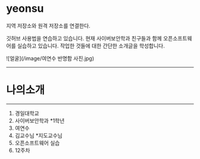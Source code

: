 # yeonsu
지역 저장소와 원격 저장소를 연결한다.

깃허브 사용법을 연습하고 있습니다.
현재 사이버보안학과 친구들과 함께 오픈소프트웨어를 실습하고 있습니다.
작업한 것들에 대한 간단한 소개글을 학성합니다.

![얼굴](/image/여연수 반명함 사진.jpg)
***
#  나의소개
***
1. 경일대학교
2. 사이버보안학과
  *1학년
3. 여연수
4. 김교수님
  *지도교수님
5. 오픈소프트웨어 실습
6. 12주차
